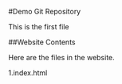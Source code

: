 #Demo Git Repository

This is the first file

##Website Contents

Here are the files in the website.

1.index.html